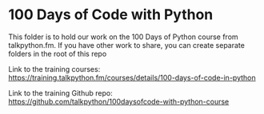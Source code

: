 # 100 Days of Code with Python
This folder is to hold our work on the 100 Days of Python course from talkpython.fm.
If you have other work to share, you can create separate folders in the root of this repo

Link to the training courses: https://training.talkpython.fm/courses/details/100-days-of-code-in-python

Link to the training Github repo: https://github.com/talkpython/100daysofcode-with-python-course
